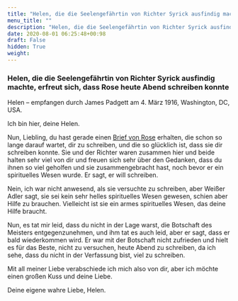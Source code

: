 ```yaml
---
title: "Helen, die die Seelengefährtin von Richter Syrick ausfindig machte, erfreut sich, dass Rose heute Abend schreiben konnte"
menu_title: ""
description: "Helen, die die Seelengefährtin von Richter Syrick ausfindig machte, erfreut sich, dass Rose heute Abend schreiben konnte"
date: 2020-08-01 06:25:48+00:98
draft: False
hidden: True
weight:
---
```

### Helen, die die Seelengefährtin von Richter Syrick ausfindig machte, erfreut sich, dass Rose heute Abend schreiben konnte

Helen – empfangen durch James Padgett am 4. März 1916, Washington, DC, USA.

Ich bin hier, deine Helen.

Nun, Liebling, du hast gerade einen [Brief von Rose](/padgett-botschaften/padgett-botschaften-in-reihenfolge-des-datums/padgett-botschaften-1916/rose-schreibt-ueber-den-fortschritt-ihres-seelenpartners-richter-syrick-jep-rose-mcgovern-4-maerz-1916/) erhalten, die schon so lange darauf wartet, dir zu schreiben, und die so glücklich ist, dass sie dir schreiben konnte. Sie und der Richter waren zusammen hier und beide halten sehr viel von dir und freuen sich sehr über den Gedanken, dass du ihnen so viel geholfen und sie zusammengebracht hast, noch bevor er ein spirituelles Wesen wurde. Er sagt, er will schreiben.

Nein, ich war nicht anwesend, als sie versuchte zu schreiben, aber Weißer Adler sagt, sie sei kein sehr helles spirituelles Wesen gewesen, schien aber Hilfe zu brauchen. Vielleicht ist sie ein armes spirituelles Wesen, das deine Hilfe braucht.

Nun, es tat mir leid, dass du nicht in der Lage warst, die Botschaft des Meisters entgegenzunehmen, und ihm tat es auch leid, aber er sagt, dass er bald wiederkommen wird. Er war mit der Botschaft nicht zufrieden und hielt es für das Beste, nicht zu versuchen, heute Abend zu schreiben, da ich sehe, dass du nicht in der Verfassung bist, viel zu schreiben.

Mit all meiner Liebe verabschiede ich mich also von dir, aber ich möchte einen großen Kuss und deine Liebe.

Deine eigene wahre Liebe, Helen.
